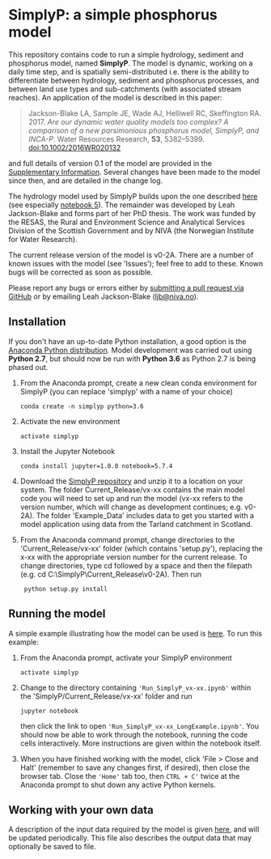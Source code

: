 # SimplyP: a simple phosphorus model

This repository contains code to run a simple hydrology, sediment and phosphorus model, named **SimplyP**. The model is dynamic, working on a daily time step, and is spatially semi-distributed i.e. there is the ability to differentiate between hydrology, sediment and phosphorus processes, and between land use types and sub-catchments (with associated stream reaches). An application of the model is described in this paper:

> Jackson-Blake LA, Sample JE, Wade AJ, Helliwell RC, Skeffington RA. 2017. *Are our dynamic water quality models too complex? A comparison of a new parsimonious phosphorus model, SimplyP, and INCA-P*. Water Resources Research, **53**, 5382–5399. [doi:10.1002/2016WR020132](http://onlinelibrary.wiley.com/doi/10.1002/2016WR020132/abstract;jsessionid=7E1F1066482B9FFDBC29BA6B5A80042C.f04t01)

and full details of version 0.1 of the model are provided in the [Supplementary Information](https://agupubs.onlinelibrary.wiley.com/action/downloadSupplement?doi=10.1002%2F2016WR020132&file=wrcr22702-sup-0001-2016WR020132-s01.pdf). Several changes have been made to the model since then, and are detailed in the change log.

The hydrology model used by SimplyP builds upon the one described [here](https://github.com/JamesSample/enviro_mod_notes.git) (see especially [notebook 5](http://nbviewer.jupyter.org/github/JamesSample/enviro_mod_notes/blob/master/notebooks/05_A_Hydrological_Model.ipynb)). The remainder was developed by Leah Jackson-Blake and forms part of her PhD thesis. The work was funded by the RESAS, the Rural and Environment Science and Analytical Services Division of the Scottish Government and by NIVA (the Norwegian Institute for Water Research).

The current release version of the model is v0-2A. There are a number of known issues with the model (see 'Issues'); feel free to add to these. Known bugs will be corrected as soon as possible.

Please report any bugs or errors either by [submitting a pull request via GitHub](https://github.com/LeahJB/SimplyP/pulls) or by emailing Leah Jackson-Blake (<ljb@niva.no>).

## Installation

If you don't have an up-to-date Python installation, a good option is the [Anaconda Python distribution](https://www.anaconda.com/download/). Model development was carried out using **Python 2.7**, but should now be run with **Python 3.6** as Python 2.7 is being phased out.

1. From the Anaconda prompt, create a new clean conda environment for SimplyP (you can replace 'simplyp' with a name of your choice)

       conda create -n simplyp python=3.6
    
2. Activate the new environment

       activate simplyp
    
3. Install the Jupyter Notebook

       conda install jupyter=1.0.0 notebook=5.7.4
    
4. Download the [SimplyP repository](https://github.com/LeahJB/SimplyP) and unzip it to a location on your system. The folder Current_Release/vx-xx contains the main model code you will need to set up and run the model (vx-xx refers to the version number, which will change as development continues; e.g. v0-2A). The folder 'Example_Data' includes data to get you started with a model application using data from the Tarland catchment in Scotland.

5. From the Anaconda command prompt, change directories to the 'Current_Release/vx-xx' folder (which contains 'setup.py'), replacing the x-xx with the appropriate version number for the current release. To change directories, type cd followed by a space and then the filepath (e.g. cd C:\SimplyP\Current_Release\v0-2A). Then run

        python setup.py install    
    
## Running the model

A simple example illustrating how the model can be used is [here](https://github.com/LeahJB/SimplyP/blob/Hydrology_Model/Current_Release/v0-2A/Run_SimplyP_v0-2A_LongExample.ipynb). To run this example:

1. From the Anaconda prompt, activate your SimplyP environment

       activate simplyp
    
2. Change to the directory containing `'Run_SimplyP_vx-xx.ipynb'` within the 'SimplyP/Current_Release/vx-xx' folder and run

       jupyter notebook
    
   then click the link to open `'Run_SimplyP_vx-xx_LongExample.ipynb'`. You should now be able to work through the notebook, running the code cells interactively. More instructions are given within the notebook itself.

3. When you have finished working with the model, click 'File > Close and Halt' (remember to save any changes first, if desired), then close the browser tab. Close the `'Home'` tab too, then `CTRL + C'` twice at the Anaconda prompt to shut down any active Python kernels.

## Working with your own data

A description of the input data required by the model is given [here](https://github.com/LeahJB/SimplyP/blob/Hydrology_Model/Input_output_data_description.txt), and will be updated periodically. This file also describes the output data that may optionally be saved to file.
